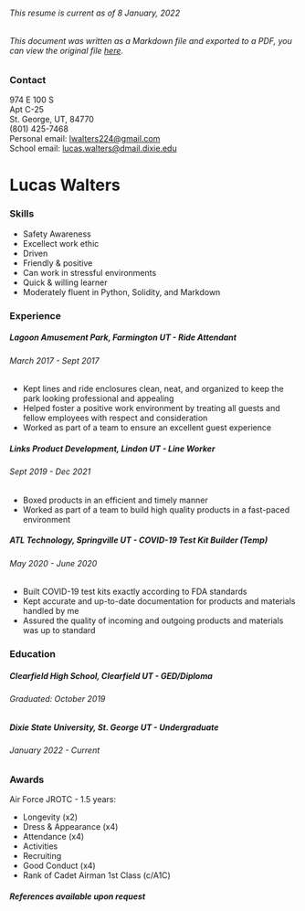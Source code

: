 ###### This resume is current as of 8 January, 2022
###### This document was written as a Markdown file and exported to a PDF, you can view the original file [here](https://github.com/theLucasWalters/Resume/blob/main/resume.md).

### Contact
974 E 100 S\
Apt C-25\
St. George, UT, 84770\
(801) 425-7468\
Personal email: [lwalters224@gmail.com](mailto:lwalters224@gmail.com)\
School email: [lucas.walters@dmail.dixie.edu](mailto:lucas.walters@dmail.dixie.edu)

# Lucas Walters

### **Skills**
- Safety Awareness
- Excellect work ethic
- Driven
- Friendly & positive
- Can work in stressful environments
- Quick & willing learner
- Moderately fluent in Python, Solidity, and Markdown

### **Experience**

##### Lagoon Amusement Park, Farmington UT - *Ride Attendant*
###### March 2017 - Sept 2017
- Kept lines and ride enclosures clean, neat, and organized to keep the park looking professional and appealing
- Helped foster a positive work environment by treating all guests and fellow employees with respect and consideration
- Worked as part of a team to ensure an excellent guest experience

##### Links Product Development, Lindon UT - *Line Worker*
###### Sept 2019 - Dec 2021
- Boxed products in an efficient and timely manner
- Worked as part of a team to build high quality products in a fast-paced environment

##### ATL Technology, Springville UT - *COVID-19 Test Kit Builder (Temp)*
###### May 2020 - June 2020
- Built COVID-19 test kits exactly according to FDA standards
- Kept accurate and up-to-date documentation for products and materials handled by me
- Assured the quality of incoming and outgoing products and materials was up to standard

### **Education**

##### Clearfield High School, Clearfield UT - *GED/Diploma*
###### Graduated: October 2019

##### Dixie State University, St. George UT - *Undergraduate*
###### January 2022 - Current

### **Awards**

Air Force JROTC - 1.5 years:
- Longevity (x2)
- Dress & Appearance (x4)
- Attendance (x4)
- Activities
- Recruiting
- Good Conduct (x4)
- Rank of Cadet Airman 1st Class (c/A1C)

###### **References available upon request**
